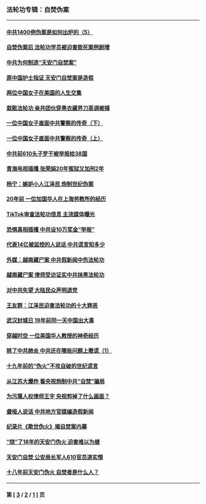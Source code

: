 ### 法轮功专辑：自焚伪案
---
#### [中共1400例伪案是如何出炉的（5）](../../pages/nf5562/n13226831.md?12300430) 
#### [自焚伪案后 法轮功学员被迫害致死案例剧增](../../pages/nf5562/n13190600.md?12300430) 
#### [中共为何制造“天安门自焚案”](../../pages/nf5562/n13183270.md?12300430) 
#### [原中国护士指证 天安门自焚案是造假](../../pages/nf5562/n13172289.md?12300430) 
#### [两位中国女子在美国的人生交集](../../pages/nf5562/n13156138.md?12300430) 
#### [栽赃法轮功 亲共团伙穿黑衣藏界刀高调被捕](../../pages/nf5562/n13073780.md?12300430) 
#### [一位中国女子直面中共警察的传奇（下）](../../pages/nf5562/n12989706.md?12300430) 
#### [一位中国女子直面中共警察的传奇（上）](../../pages/nf5562/n12985072.md?12300430) 
#### [中共前610头子罗干被举报给38国](../../pages/nf5562/n12975419.md?12300430) 
#### [青海电视插播 张荣娟20年冤狱又加刑2年](../../pages/nf5562/n12738166.md?12300430) 
#### [杨宁：嫉妒小人江泽民 炮制世纪伪案](../../pages/nf5562/n12724108.md?12300430) 
#### [20年前 一位加国华人在上海劳教所的经历](../../pages/nf5562/n12707932.md?12300430) 
#### [TikTok审查法轮功信息 主流媒体曝光](../../pages/nf5562/n12362336.md?12300430) 
#### [恐惧真相插播 中共设10万奖金“举报”](../../pages/nf5562/n12306396.md?12300430) 
#### [代表14亿被监控的人说话 中共谎言知多少](../../pages/nf5562/n12297484.md?12300430) 
#### [外媒：越南藏尸案 中共假新闻中伤法轮功](../../pages/nf5562/n12264411.md?12300430) 
#### [越南藏尸案 律师受访证实中共抹黑法轮功](../../pages/nf5562/n12261878.md?12300430) 
#### [对中共失望 大陆民众声明退党](../../pages/nf5562/n12187315.md?12300430) 
#### [王友群：江泽民迫害法轮功的十大罪恶](../../pages/nf5562/n12169074.md?12300430) 
#### [武汉封城日 19年前同一天中国出大事](../../pages/nf5562/n12150901.md?12300430) 
#### [穿越时空  一位美国华人教授的神奇经历](../../pages/nf5562/n12097460.md?12300430) 
#### [除了中共肺炎 中共还在哪些问题上撒谎（1）](../../pages/nf5562/n11955770.md?12300430) 
#### [十九年前的“伪火”不攻自破的世纪谎言](../../pages/nf5562/n11813238.md?12300430) 
#### [从江苏大爆炸 看央视炮制中共“自焚”骗局](../../pages/nf5562/n11140275.md?12300430) 
#### [为污蔑人权律师王宇 央视剪掉了什么画面？](../../pages/nf5562/n11130142.md?12300430) 
#### [聋哑人说话 中共地方官媒编造假新闻](../../pages/nf5562/n11006067.md?12300430) 
#### [纪录片《欺世伪火》揭自焚案内幕](../../pages/nf5562/n11002664.md?12300430) 
#### [“烧”了18年的天安门伪火 迫害难以为继](../../pages/nf5562/n10996660.md?12300430) 
#### [天安门自焚 公安局长军人610官员道实情](../../pages/nf5562/n10997098.md?12300430) 
#### [十八年前天安门伪火 自焚者是什么人？](../../pages/nf5562/n10996556.md?12300430) 

---
#### 第 [ [3](./3.md?12300430) / [2](./2.md?12300430) / [1](./1.md?12300430) ] 页
